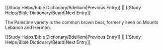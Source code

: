 [[Study Helps/Bible Dictionary/Bdellium|Previous Entry]]  ||  [[Study Helps/Bible Dictionary/Beard|Next Entry]]

 The Palestine variety is the common brown bear, formerly seen on Mounts Lebanon and Hermon.

[[Study Helps/Bible Dictionary/Bdellium|Previous Entry]]  ||  [[Study Helps/Bible Dictionary/Beard|Next Entry]]